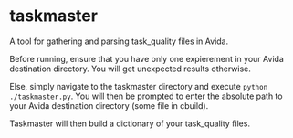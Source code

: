 # taskmaster
A tool for gathering and parsing task_quality files in Avida.

Before running, ensure that you have only one expierement in your Avida destination directory. You will get unexpected results otherwise. 

Else, simply navigate to the taskmaster directory and execute `python ./taskmaster.py`. 
You will then be prompted to enter the absolute path to your Avida destination directory (some file in cbuild).

Taskmaster will then build a dictionary of your task_quality files.

